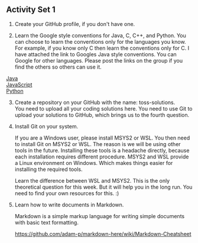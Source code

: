 ## Activity Set 1

 1. Create your GitHub profile, if you don't have one.
 
 2. Learn the Google style conventions for Java, C, C++, and Python. You can choose to learn the conventions only for the languages you know. For example, if you know only C then learn the conventions only for C. I have attached the link to Googles Java style conventions. You can Google for other languages. Please post the links on the group if you find the others so others can use it.  
 
   [Java](https://google.github.io/styleguide/javaguide.html)  
   [JavaScript](https://google.github.io/styleguide/jsguide.html)  
   [Python](http://google.github.io/styleguide/pyguide.html)  
   
 3. Create a repository on your GitHub with the name: toss-solutions.  
   You need to upload all your coding solutions here. You need to use Git to upload your solutions to GitHub, which brings us to the fourth question.

 4. Install Git on your system.  
    
    If you are a Windows user, please install MSYS2 or WSL. You then need to install Git on MSYS2 or WSL. The reason is we will be using other tools in the future. Installing these tools is a headache directly, because each installation requires different procedure. MSYS2 and WSL provide a Linux environment on Windows. Which makes things easier for installing the required tools.  
    
    Learn the difference between WSL and MSYS2. This is the only theoretical question for this week. But it will help you in the long run. You need to find your own resources for this. :)
    
 5. Learn how to write documents in Markdown.
    
    Markdown is a simple markup language for writing simple documents with basic text formatting.
    
    https://github.com/adam-p/markdown-here/wiki/Markdown-Cheatsheet